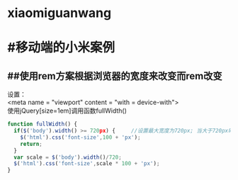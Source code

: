 # xiaomiguanwang
#移动端的小米案例
==============
##使用rem方案根据浏览器的宽度来改变而rem改变
--------
设置：<br>
\<meta name = "viewport" content = "with = device-with"> <br>
使用jQuery[size=1em]调用函数fullWidth() <br>   
```javascript
function fullWidth() {
  if($('body').width() >= 720px) {     //设置最大宽度为720px; 当大于720px时，设置html根的font-size为100px;
    $('html').css('font-size',100 + 'px');
    return;
  }
  var scale = $('body').width()/720;
  $('html').css('font-size',scale * 100 + 'px');
}
```
